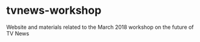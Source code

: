 # tvnews-workshop
Website and materials related to the March 2018 workshop on the future of TV News
